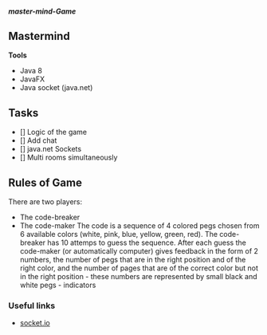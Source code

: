 ##### master-mind-Game
## Mastermind 
**Tools**
- Java 8
- JavaFX
- Java socket (java.net)

## Tasks
- [] Logic of the game
- [] Add chat 
- [] java.net Sockets
- [] Multi rooms simultaneously

## Rules of Game
There are two players:
- The code-breaker
- The code-maker
The code is a sequence of 4 colored pegs chosen from 6 available colors (white, pink, blue, yellow, green, red).
The code-breaker has 10 attemps to guess the sequence. After each guess the code-maker (or automatically computer) gives feedback in the form of 2 numbers, the number of pegs that are in the right position and of the right color, and the number of pages that are of the correct color but not in the right position - these numbers are represented by small black and white pegs - indicators

### Useful links
- [socket.io](https://socket.io/docs/rooms-and-namespaces/)

